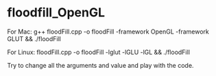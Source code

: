 # floodfill_OpenGL
For Mac: g++ floodFill.cpp -o floodFill -framework OpenGL -framework GLUT && ./floodFill

For Linux: floodFill.cpp -o floodFill -lglut -lGLU -lGL && ./floodFill

Try to change all the arguments and value and play with the code.
